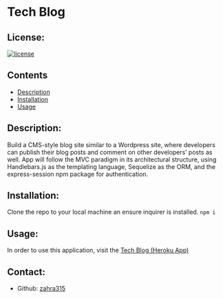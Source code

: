 # Tech Blog

## License:

[![license](https://img.shields.io/badge/license-MIT-blue)](https://shields.io)

## Contents

- [Description](#description)
- [Installation](#installation)
- [Usage](#usage)

## Description:

Build a CMS-style blog site similar to a Wordpress site, where developers can publish their blog posts and comment on other developers’ posts as well. App will follow the MVC paradigm in its architectural structure, using Handlebars.js as the templating language, Sequelize as the ORM, and the express-session npm package for authentication.

## Installation:

Clone the repo to your local machine an ensure inquirer is installed.
`npm i`

## Usage:

​In order to use this application, visit the [Tech Blog (Heroku App)](https://pure-garden-79104.herokuapp.com/)

## Contact:

- Github: [zahra315](https://github.com/zahra315)
